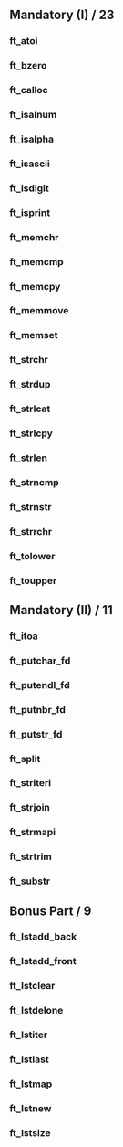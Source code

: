
## Mandatory (I) / 23

### ft_atoi 
### ft_bzero 
### ft_calloc 
### ft_isalnum 
### ft_isalpha 
### ft_isascii 
### ft_isdigit 
### ft_isprint 
### ft_memchr 
### ft_memcmp 
### ft_memcpy 
### ft_memmove 
### ft_memset 
### ft_strchr 
### ft_strdup 
### ft_strlcat 
### ft_strlcpy 
### ft_strlen 
### ft_strncmp 
### ft_strnstr 
### ft_strrchr 
### ft_tolower 
### ft_toupper 

## Mandatory (II) / 11 	

### ft_itoa 	
### ft_putchar_fd 	
### ft_putendl_fd 	
### ft_putnbr_fd 	
### ft_putstr_fd 	
### ft_split 	
### ft_striteri 	
### ft_strjoin 	
### ft_strmapi 	
### ft_strtrim 	
### ft_substr 

## Bonus Part / 9 	

### ft_lstadd_back 	
### ft_lstadd_front 	
### ft_lstclear 	
### ft_lstdelone 	
### ft_lstiter 	
### ft_lstlast 	
### ft_lstmap 	
### ft_lstnew 	
### ft_lstsize 	